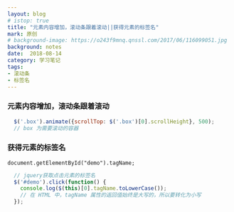```yaml
---
layout: blog
# istop: true
title: "元素内容增加，滚动条跟着滚动||获得元素的标签名"
mark: 原创
# background-image: https://o243f9mnq.qnssl.com/2017/06/116099051.jpg
background: notes
date:  2018-08-14
category: 学习笔记
tags:
- 滚动条
- 标签名
---
```


### 元素内容增加，滚动条跟着滚动
```js
  $('.box').animate({scrollTop: $('.box')[0].scrollHeight}, 500);
  // box 为需要滚动的容器
```

### 获得元素的标签名
`document.getElementById("demo").tagName;`
```js
  // jquery获取点击元素的标签名
  $('#demo').click(function() {
    console.log($(this)[0].tagName.toLowerCase());
    // 在 HTML 中，tagName 属性的返回值始终是大写的，所以要转化为小写
  });
```

